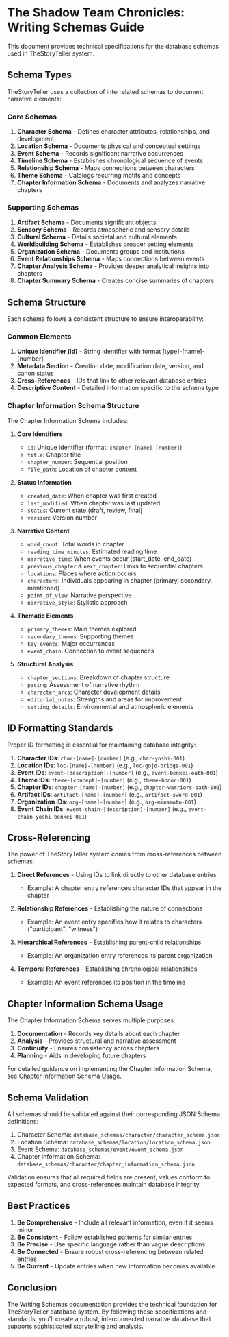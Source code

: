 # The Shadow Team Chronicles: Writing Schemas Guide

This document provides technical specifications for the database schemas used in TheStoryTeller system.

## Schema Types

TheStoryTeller uses a collection of interrelated schemas to document narrative elements:

### Core Schemas

1. **Character Schema** - Defines character attributes, relationships, and development
2. **Location Schema** - Documents physical and conceptual settings
3. **Event Schema** - Records significant narrative occurrences
4. **Timeline Schema** - Establishes chronological sequence of events
5. **Relationship Schema** - Maps connections between characters
6. **Theme Schema** - Catalogs recurring motifs and concepts
7. **Chapter Information Schema** - Documents and analyzes narrative chapters

### Supporting Schemas

1. **Artifact Schema** - Documents significant objects
2. **Sensory Schema** - Records atmospheric and sensory details
3. **Cultural Schema** - Details societal and cultural elements
4. **Worldbuilding Schema** - Establishes broader setting elements
5. **Organization Schema** - Documents groups and institutions
6. **Event Relationships Schema** - Maps connections between events
7. **Chapter Analysis Schema** - Provides deeper analytical insights into chapters
8. **Chapter Summary Schema** - Creates concise summaries of chapters

## Schema Structure

Each schema follows a consistent structure to ensure interoperability:

### Common Elements

1. **Unique Identifier (id)** - String identifier with format [type]-[name]-[number]
2. **Metadata Section** - Creation date, modification date, version, and canon status
3. **Cross-References** - IDs that link to other relevant database entries
4. **Descriptive Content** - Detailed information specific to the schema type

### Chapter Information Schema Structure

The Chapter Information Schema includes:

1. **Core Identifiers**
   - `id`: Unique identifier (format: `chapter-[name]-[number]`)
   - `title`: Chapter title
   - `chapter_number`: Sequential position
   - `file_path`: Location of chapter content

2. **Status Information**
   - `created_date`: When chapter was first created
   - `last_modified`: When chapter was last updated
   - `status`: Current state (draft, review, final)
   - `version`: Version number

3. **Narrative Content**
   - `word_count`: Total words in chapter
   - `reading_time_minutes`: Estimated reading time
   - `narrative_time`: When events occur (start_date, end_date)
   - `previous_chapter` & `next_chapter`: Links to sequential chapters
   - `locations`: Places where action occurs
   - `characters`: Individuals appearing in chapter (primary, secondary, mentioned)
   - `point_of_view`: Narrative perspective
   - `narrative_style`: Stylistic approach

4. **Thematic Elements**
   - `primary_themes`: Main themes explored
   - `secondary_themes`: Supporting themes
   - `key_events`: Major occurrences
   - `event_chain`: Connection to event sequences

5. **Structural Analysis**
   - `chapter_sections`: Breakdown of chapter structure
   - `pacing`: Assessment of narrative rhythm
   - `character_arcs`: Character development details
   - `editorial_notes`: Strengths and areas for improvement
   - `setting_details`: Environmental and atmospheric elements

## ID Formatting Standards

Proper ID formatting is essential for maintaining database integrity:

1. **Character IDs**: `char-[name]-[number]` (e.g., `char-yoshi-001`)
2. **Location IDs**: `loc-[name]-[number]` (e.g., `loc-gojo-bridge-001`)
3. **Event IDs**: `event-[description]-[number]` (e.g., `event-benkei-oath-001`)
4. **Theme IDs**: `theme-[concept]-[number]` (e.g., `theme-honor-001`)
5. **Chapter IDs**: `chapter-[name]-[number]` (e.g., `chapter-warriors-oath-001`)
6. **Artifact IDs**: `artifact-[name]-[number]` (e.g., `artifact-sword-001`)
7. **Organization IDs**: `org-[name]-[number]` (e.g., `org-minamoto-001`)
8. **Event Chain IDs**: `event-chain-[description]-[number]` (e.g., `event-chain-yoshi-benkei-001`)

## Cross-Referencing

The power of TheStoryTeller system comes from cross-references between schemas:

1. **Direct References** - Using IDs to link directly to other database entries
   - Example: A chapter entry references character IDs that appear in the chapter

2. **Relationship References** - Establishing the nature of connections
   - Example: An event entry specifies how it relates to characters ("participant", "witness")

3. **Hierarchical References** - Establishing parent-child relationships
   - Example: An organization entry references its parent organization

4. **Temporal References** - Establishing chronological relationships
   - Example: An event references its position in the timeline

## Chapter Information Schema Usage

The Chapter Information Schema serves multiple purposes:

1. **Documentation** - Records key details about each chapter
2. **Analysis** - Provides structural and narrative assessment
3. **Continuity** - Ensures consistency across chapters
4. **Planning** - Aids in developing future chapters

For detailed guidance on implementing the Chapter Information Schema, see [Chapter Information Schema Usage](chapter_information_schema_usage.md).

## Schema Validation

All schemas should be validated against their corresponding JSON Schema definitions:

1. Character Schema: `database_schemas/character/character_schema.json`
2. Location Schema: `database_schemas/location/location_schema.json`
3. Event Schema: `database_schemas/event/event_schema.json`
4. Chapter Information Schema: `database_schemas/character/chapter_information_schema.json`

Validation ensures that all required fields are present, values conform to expected formats, and cross-references maintain database integrity.

## Best Practices

1. **Be Comprehensive** - Include all relevant information, even if it seems minor
2. **Be Consistent** - Follow established patterns for similar entries
3. **Be Precise** - Use specific language rather than vague descriptions
4. **Be Connected** - Ensure robust cross-referencing between related entries
5. **Be Current** - Update entries when new information becomes available

## Conclusion

The Writing Schemas documentation provides the technical foundation for TheStoryTeller database system. By following these specifications and standards, you'll create a robust, interconnected narrative database that supports sophisticated storytelling and analysis.
